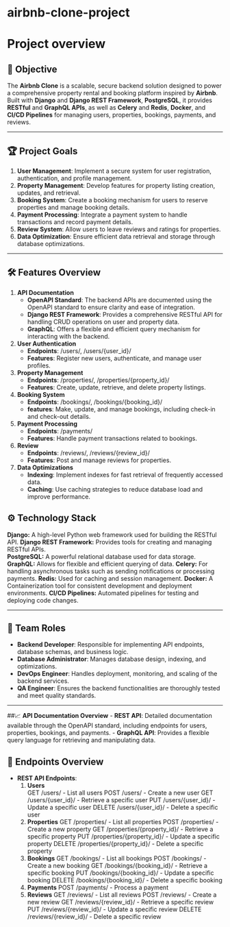 # **airbnb-clone-project**
# **Project overview**

## 🚀 **Objective**
   The **Airbnb Clone** is a scalable, secure backend solution designed to power a comprehensive property rental and booking platform inspired by **Airbnb**. Built with **Django** and **Django REST Framework**, **PostgreSQL**, it provides **RESTful** and **GraphQL APIs**, as well as **Celery** and **Redis**, **Docker**, and **CI/CD Pipelines** for managing users, properties, bookings, payments, and reviews.  

----

## **🏆 Project Goals**
1.    **User Management**: Implement a secure system for user registration, authentication, and profile management.
2.    **Property Management**: Develop features for property listing creation, updates, and retrieval.
3.    **Booking System**: Create a booking mechanism for users to reserve properties and manage booking details.
4.    **Payment Processing**: Integrate a payment system to handle transactions and record payment details.
5.    **Review System**: Allow users to leave reviews and ratings for properties.
6.    **Data Optimization**: Ensure efficient data retrieval and storage through database optimizations.

----

## 🛠️ Features Overview

1. **API Documentation** 
    -  **OpenAPI Standard**: The backend APIs are documented using the OpenAPI standard to ensure clarity and ease of integration.
    -  **Django REST Framework**: Provides a comprehensive RESTful API for handling CRUD operations on user and property data.
    -  **GraphQL**: Offers a flexible and efficient query mechanism for interacting with the backend.
2. **User Authentication**
    -  **Endpoints**: /users/, /users/{user_id}/
    -  **Features**: Register new users, authenticate, and manage user profiles.
3.  **Property Management**
    -  **Endpoints**: /properties/, /properties/{property_id}/
    -  **Features**: Create, update, retrieve, and delete property listings. 
4. **Booking System**
    -  **Endpoints**: /bookings/, /bookings/{booking_id}/
    -  **features**: Make, update, and manage bookings, including check-in and check-out details.   
5. **Payment Processing**
    -  **Endpoints**:  /payments/
    -  **Features**: Handle payment transactions related to bookings.  
6. **Review**
    -  **Endpoints**: /reviews/, /reviews/{review_id}/
    -  **Features**: Post and manage reviews for properties.    
7. **Data Optimizations**
    -  **Indexing**: Implement indexes for fast retrieval of frequently accessed data.
    -  **Caching**: Use caching strategies to reduce database load and improve performance.
## ⚙️ **Technology Stack**
**Django:** A high-level Python web framework used for building the RESTful API.
**Django REST Framework:** Provides tools for creating and managing RESTful APIs.  
**PostgreSQL:** A powerful relational database used for data storage.
**GraphQL:** Allows for flexible and efficient querying of data.
**Celery:** For handling asynchronous tasks such as sending notifications or processing payments.
**Redis:** Used for caching and session management.
**Docker:** A Containerization tool for consistent development and deployment environments.
**CI/CD Pipelines:** Automated pipelines for testing and deploying code changes.

----

## 👥 **Team Roles**
  - **Backend Developer**: Responsible for implementing API endpoints, database schemas, and business logic.
  - **Database Administrator**: Manages database design, indexing, and optimizations.
  - **DevOps Engineer**: Handles deployment, monitoring, and scaling of the backend services.
  - **QA Engineer**: Ensures the backend functionalities are thoroughly tested and meet quality standards.

----

##📈 **API Documentation Overview**
    - **REST API**: Detailed documentation available through the OpenAPI standard, including endpoints for users, properties, bookings, and payments.
    - **GraphQL API**: Provides a flexible query language for retrieving and manipulating data.

## 📌 **Endpoints Overview**
- **REST API Endpoints**:
    1. **Users**  
           GET /users/ - List all users
                POST /users/ - Create a new user
                      GET /users/{user_id}/ - Retrieve a specific user
                           PUT /users/{user_id}/ - Update a specific user
                                DELETE /users/{user_id}/ - Delete a specific user
    2. **Properties**
          GET /properties/ - List all properties
               POST /properties/ - Create a new property
                   GET /properties/{property_id}/ - Retrieve a specific property
                       PUT /properties/{property_id}/ - Update a specific property
                            DELETE /properties/{property_id}/ - Delete a specific property
    3. **Bookings**
           GET /bookings/ - List all bookings
                POST /bookings/ - Create a new booking
                      GET /bookings/{booking_id}/ - Retrieve a specific booking
                            PUT /bookings/{booking_id}/ - Update a specific booking
                                 DELETE /bookings/{booking_id}/ - Delete a specific booking
    4. **Payments**
           POST /payments/ - Process a payment
    5. **Reviews**
               GET /reviews/ - List all reviews
                    POST /reviews/ - Create a new review
                          GET /reviews/{review_id}/ - Retrieve a specific review
    PUT /reviews/{review_id}/ - Update a specific review
    DELETE /reviews/{review_id}/ - Delete a specific review
